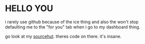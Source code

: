 # HELLO YOU

i rarely use github because of the ice thing and also the won't stop defaulting me to the "for you" tab when i go to my dashboard thing.

go look at my [sourcehut](https://sr.ht/~leah). theres code on there. it's insane.
